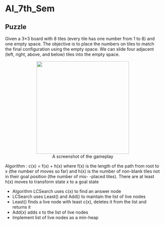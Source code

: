 # AI_7th_Sem

## Puzzle  

Given a 3×3 board with 8 tiles (every tile has one number from 1 to 8) and one empty space.
The objective is to place the numbers on tiles to match the final configuration using the empty space.
We can slide four adjacent (left, right, above, and below) tiles into the empty space.
<p align="center">
    <img src = "/Users/sahajsingh/Desktop/AI_7th_Sem/Images/play1.png" width=300>
    <br>A screenshot of the gameplay
</p>
Algorithm :
   c(x) = f(x) + h(x) where
   f(x) is the length of the path from root to x
        (the number of moves so far) and
   h(x) is the number of non-blank tiles not in
        their goal position (the number of mis-
        -placed tiles). There are at least h(x)
        moves to transform state x to a goal state

* Algorithm LCSearch uses c(x) to find an answer node
* LCSearch uses Least() and Add() to maintain the list
     of live nodes
* Least() finds a live node with least c(x), deletes
     it from the list and returns it
* Add(x) adds x to the list of live nodes
* Implement list of live nodes as a min-heap
